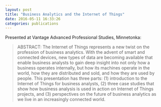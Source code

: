 ```yaml
---
layout: post
title: "Business Analytics and the Internet of Things"
date: 2016-05-11 16:33:26
categories: publications
---
```


Presented at Vantage Advanced Professional Studies, Minnetonka:

> ABSTRACT: The Internet of Things represents a new twist on the profession of business analytics. With the advent of smart and connected devices, new types of data are becoming available that enable business analysts to gain deep insight into not only how a business operates internally, but how its machines operate in the world, how they are distributed and sold, and how they are used by people. This presentation has three parts: (1) introduction to the Internet of Things for business analysts, (2) three case studies that show how business analysis is used in action on Internet of Things projects, and (3) perspectives on the future of business analytics as we live in an increasingly connected world.

